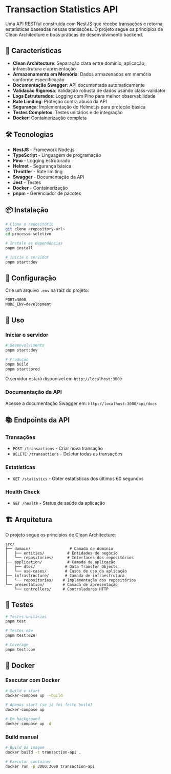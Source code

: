 # Transaction Statistics API

Uma API RESTful construída com NestJS que recebe transações e retorna estatísticas baseadas nessas transações. O projeto segue os princípios de Clean Architecture e boas práticas de desenvolvimento backend.

## 🚀 Características

- **Clean Architecture**: Separação clara entre domínio, aplicação, infraestrutura e apresentação
- **Armazenamento em Memória**: Dados armazenados em memória conforme especificação
- **Documentação Swagger**: API documentada automaticamente
- **Validação Rigorosa**: Validação robusta de dados usando class-validator
- **Logs Estruturados**: Logging com Pino para melhor observabilidade
- **Rate Limiting**: Proteção contra abuso da API
- **Segurança**: Implementação do Helmet.js para proteção básica
- **Testes Completos**: Testes unitários e de integração
- **Docker**: Containerização completa

## 🛠️ Tecnologias

- **NestJS** - Framework Node.js
- **TypeScript** - Linguagem de programação
- **Pino** - Logging estruturado
- **Helmet** - Segurança básica
- **Throttler** - Rate limiting
- **Swagger** - Documentação da API
- **Jest** - Testes
- **Docker** - Containerização
- **pnpm** - Gerenciador de pacotes

## 📦 Instalação

```bash
# Clone o repositório
git clone <repository-url>
cd processo-seletivo

# Instale as dependências
pnpm install

# Inicie o servidor
pnpm start:dev
```

## 🔧 Configuração

Crie um arquivo `.env` na raiz do projeto:

```env
PORT=3000
NODE_ENV=development
```

## 🚀 Uso

### Iniciar o servidor

```bash
# Desenvolvimento
pnpm start:dev

# Produção
pnpm build
pnpm start:prod
```

O servidor estará disponível em `http://localhost:3000`

### Documentação da API

Acesse a documentação Swagger em: `http://localhost:3000/api/docs`

## 📚 Endpoints da API

### Transações

- `POST /transactions` - Criar nova transação
- `DELETE /transactions` - Deletar todas as transações

### Estatísticas

- `GET /statistics` - Obter estatísticas dos últimos 60 segundos

### Health Check

- `GET /health` - Status de saúde da aplicação

## 🏗️ Arquitetura

O projeto segue os princípios de Clean Architecture:

```
src/
├── domain/                 # Camada de domínio
│   ├── entities/          # Entidades de negócio
│   └── repositories/      # Interfaces dos repositórios
├── application/           # Camada de aplicação
│   ├── dtos/             # Data Transfer Objects
│   └── use-cases/        # Casos de uso da aplicação
├── infrastructure/       # Camada de infraestrutura
│   └── repositories/    # Implementação dos repositórios
└── presentation/        # Camada de apresentação
    └── controllers/     # Controladores HTTP
```

## 🧪 Testes

```bash
# Testes unitários
pnpm test

# Testes e2e
pnpm test:e2e

# Coverage
pnpm test:cov
```

## 🐳 Docker

### Executar com Docker

```bash
# Build e start
docker-compose up --build

# Apenas start (se já foi feito build)
docker-compose up

# Em background
docker-compose up -d
```

### Build manual

```bash
# Build da imagem
docker build -t transaction-api .

# Executar container
docker run -p 3000:3000 transaction-api
```